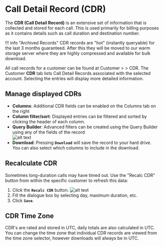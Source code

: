 # Call Detail Record (CDR)

The **CDR (Call Detail Record)** is an extensive set of information that is collected and stored for each call. This is used primarily for billing purposes as it contains details such as call duration and destination number. 

!!! info "Archived Records"
    CDR records are "hot" (instantly queryable) for the last 3 months guaranteed. After this they will be moved to our warm storage server where they are highly compressed and available for bulk download.

All call records for a customer can be found at Customer > <customer name> > CDR. The Customer **CDR** tab lists Call Detail Records associated with the selected account. Selecting the entries will display more detailed information. 

## Manage displayed CDRs

* **Columns**: Additional CDR fields can be enabled on the Columns tab on the right
* **Column filter/sort**: Displayed entries can be filtered and sorted by clicking the header of each column. 
* **Query Builder**: Advanced filters can be created using the Query Builder using any of the fields of the record  
![alt text][querybuilder]
* **Download**: Pressing **`Download`** will save the record to your hard drive. You can also select which columns to include in the download.

## Recalculate CDR

Sometimes long-duration calls may have timed out. Use the "Recalc CDR" button from within the specific customer to refresh this data:

1.	Click the **`Recalc CDR`** button.
   ![alt text][recalc]
2.	Fill the dialogue box by selecting day, maximum duration, etc. 
3.	Click **`Save`**.

## CDR Time Zone
CDR's are rated and stored in UTC, daily totals are also calculated in UTC. You can change the time zone that individual CDR records are viewed from the time zone selector, however downloads will always be in UTC.
    
[querybuilder]: /customer/img/querybuilder.png "Query Builder"
[recalc]: /customer/img/56.png "Recalc"
